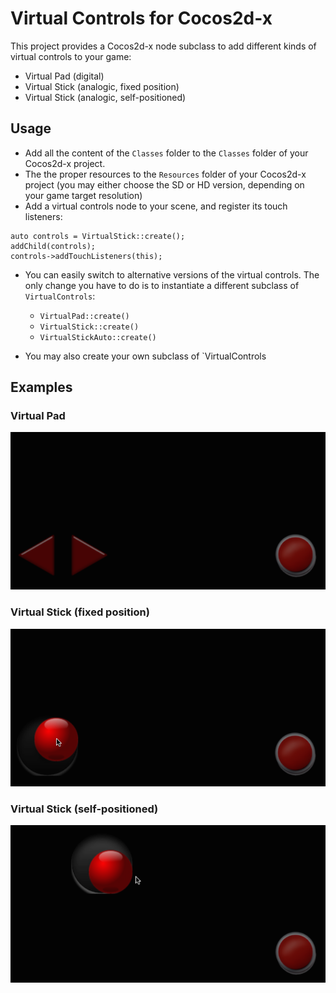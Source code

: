 # Virtual Controls for Cocos2d-x

This project provides a Cocos2d-x node subclass to add different kinds of virtual controls to your game:

* Virtual Pad (digital)
* Virtual Stick (analogic, fixed position)
* Virtual Stick (analogic, self-positioned)

## Usage

* Add all the content of the `Classes` folder to the `Classes` folder of your Cocos2d-x project.
* The the proper resources to the `Resources` folder of your Cocos2d-x project (you may either choose the SD or HD version, depending on your game target resolution)
* Add a virtual controls node to your scene, and register its touch listeners:

```
auto controls = VirtualStick::create();
addChild(controls);
controls->addTouchListeners(this);
```

* You can easily switch to alternative versions of the virtual controls. The only change you have to do is to instantiate a different subclass of `VirtualControls`:
  - `VirtualPad::create()`
  - `VirtualStick::create()`
  - `VirtualStickAuto::create()`
  
* You may also create your own subclass of `VirtualControls

## Examples

### Virtual Pad

![Virtual Pad](Examples/virtual-pad.png)

### Virtual Stick (fixed position)

![Virtual Stick](Examples/virtual-stick.png)

### Virtual Stick (self-positioned)

![Virtual Stick Auto](Examples/virtual-stick-auto.png)
